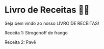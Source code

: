 # Livro de Receitas :man_cook:

 Seja bem vindo ao nosso LIVRO DE RECEITAS!

  Receita 1: Strogonoff de frango

  Receita 2: Pavê 

